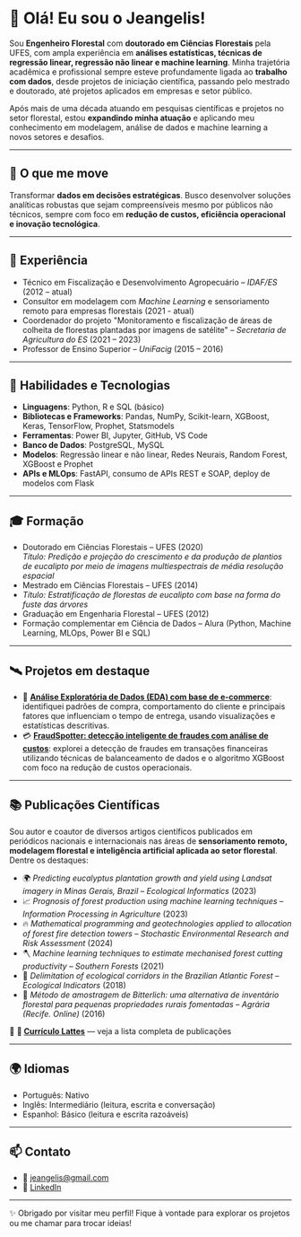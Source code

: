 # 👋 Olá! Eu sou o Jeangelis!

Sou **Engenheiro Florestal** com **doutorado em Ciências Florestais** pela UFES, com ampla experiência em **análises estatísticas, técnicas de regressão linear, regressão não linear e machine learning**. Minha trajetória acadêmica e profissional sempre esteve profundamente ligada ao **trabalho com dados**, desde projetos de iniciação científica, passando pelo mestrado e doutorado, até projetos aplicados em empresas e setor público.

Após mais de uma década atuando em pesquisas científicas e projetos no setor florestal, estou **expandindo minha atuação** e aplicando meu conhecimento em modelagem, análise de dados e machine learning a novos setores e desafios.

---

## 🚀 O que me move

Transformar **dados em decisões estratégicas**. Busco desenvolver soluções analíticas robustas que sejam compreensíveis mesmo por públicos não técnicos, sempre com foco em **redução de custos, eficiência operacional e inovação tecnológica**.

---

## 💼 Experiência

- Técnico em Fiscalização e Desenvolvimento Agropecuário – *IDAF/ES* (2012 – atual)
- Consultor em modelagem com *Machine Learning* e sensoriamento remoto para empresas florestais (2021 - atual)
- Coordenador do projeto "Monitoramento e fiscalização de áreas de colheita de florestas plantadas por imagens de satélite" – *Secretaria de Agricultura do ES* (2021 – 2023)
- Professor de Ensino Superior – *UniFacig* (2015 – 2016)

---

## 🧠 Habilidades e Tecnologias

- **Linguagens**: Python, R e SQL (básico)  
- **Bibliotecas e Frameworks**: Pandas, NumPy, Scikit-learn, XGBoost, Keras, TensorFlow, Prophet, Statsmodels  
- **Ferramentas**: Power BI, Jupyter, GitHub, VS Code
- **Banco de Dados**: PostgreSQL, MySQL  
- **Modelos**: Regressão linear e não linear, Redes Neurais, Random Forest, XGBoost e Prophet  
- **APIs e MLOps**: FastAPI, consumo de APIs REST e SOAP, deploy de modelos com Flask

---

## 🎓 Formação

- Doutorado em Ciências Florestais – UFES (2020)  
  *Título: Predição e projeção do crescimento e da produção de plantios de eucalipto por meio de imagens multiespectrais de média resolução espacial*  
- Mestrado em Ciências Florestais – UFES (2014)
- *Título: Estratificação de florestas de eucalipto com base na forma do fuste das árvores*    
- Graduação em Engenharia Florestal – UFES (2012)  
- Formação complementar em Ciência de Dados – Alura (Python, Machine Learning, MLOps, Power BI e SQL)

---

## 🛰️ Projetos em destaque

- 🛒 [**Análise Exploratória de Dados (EDA) com base de e-commerce**](https://github.com/Jeangelis/eda-ecommerce): identifiquei padrões de compra, comportamento do cliente e principais fatores que influenciam o tempo de entrega, usando visualizações e estatísticas descritivas.
- 💳 [**FraudSpotter: detecção inteligente de fraudes com análise de custos**](https://github.com/Jeangelis/FraudSpotter): explorei a detecção de fraudes em transações financeiras utilizando técnicas de balanceamento de dados e o algoritmo XGBoost com foco na redução de custos operacionais.

---

## 📚 Publicações Científicas

Sou autor e coautor de diversos artigos científicos publicados em periódicos nacionais e internacionais nas áreas de **sensoriamento remoto, modelagem florestal e inteligência artificial aplicada ao setor florestal**. Dentre os destaques:

- 🌍 *Predicting eucalyptus plantation growth and yield using Landsat imagery in Minas Gerais, Brazil* – *Ecological Informatics* (2023)  
- 📈 *Prognosis of forest production using machine learning techniques* – *Information Processing in Agriculture* (2023)  
- 🔥 *Mathematical programming and geotechnologies applied to allocation of forest fire detection towers* – *Stochastic Environmental Research and Risk Assessment* (2024)  
- 🪓 *Machine learning techniques to estimate mechanised forest cutting productivity* – *Southern Forests* (2021)  
- 🌱 *Delimitation of ecological corridors in the Brazilian Atlantic Forest* – *Ecological Indicators* (2018)  
- 🌲 *Método de amostragem de Bitterlich: uma alternativa de inventário florestal para pequenas propriedades rurais fomentadas* – *Agrária (Recife. Online)* (2016)

🔗 **📄 [Currículo Lattes](http://lattes.cnpq.br/8339532503141256)** — veja a lista completa de publicações

---

## 🌍 Idiomas

- Português: Nativo  
- Inglês: Intermediário (leitura, escrita e conversação)  
- Espanhol: Básico (leitura e escrita razoáveis)

---

## 📫 Contato

- 📧 jeangelis@gmail.com  
- 🔗 [LinkedIn](https://www.linkedin.com/in/jeangelis/)  

---

✨ Obrigado por visitar meu perfil! Fique à vontade para explorar os projetos ou me chamar para trocar ideias!
